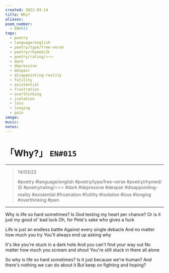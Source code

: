 ```yaml
---
created: 2022-03-14
title: Why?
aliases:
poem_number:
  - EN#015
tags:
  - poetry
  - language/english
  - poetry/type/free-verse
  - poetry/rhymed/🟡
  - poetry/rating/⭐⭐⭐
  - dark
  - depressive
  - despair
  - disappointing-reality
  - futility
  - existential
  - frustration
  - overthinking
  - isolation
  - loss
  - longing
  - pain
image:
music:
notes:
---
```

# 「Why?」 `EN#015`

---

> 14/03/22
> 
> #poetry 
> #language/english 
> #poetry/type/free-verse 
> #poetry/rhymed/🟡 
> #poetry/rating/⭐⭐⭐
> #dark #depressive #despair #disappointing-reality #existential #frustration #futility #isolation #loss #longing #overthinking #pain 

---

Why is life so hard sometimes?
Is God testing my heart per chance?
Or is it just my good ol' bad luck
Oh, for Pete's sake who gives a fuck

Life is just an endless battle
Against every single debacle
And no matter how much you try
You'll always end up asking why

It's like you're stuck in a dark hole
And you can't find your way out
No matter how much you scream and shout
You're still stuck in there all alone

So why is life so hard sometimes?
Is it just because we're human?
And there's nothing we can do about it
But keep on fighting and hoping?